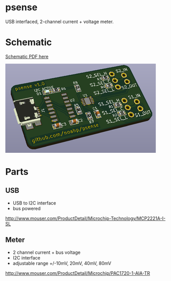 # psense
USB interfaced, 2-channel current + voltage meter.

# Schematic
[Schematic PDF here](psense.pdf)  

![Render](https://github.com/noahp/psense/raw/master/psense_render.PNG)

# Parts
## USB
* USB to I2C interface
* bus powered

http://www.mouser.com/ProductDetail/Microchip-Technology/MCP2221A-I-SL

## Meter
* 2 channel current + bus voltage
* I2C interface
* adjustable range +/-10mV, 20mV, 40mV, 80mV

http://www.mouser.com/ProductDetail/Microchip/PAC1720-1-AIA-TR
